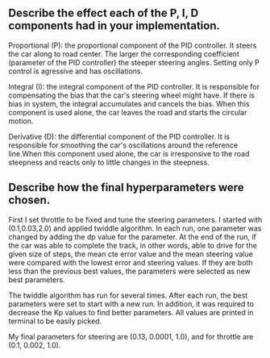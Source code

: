## Describe the effect each of the P, I, D components had in your implementation.

Proportional (P): the proportional component of the PID controller. It steers the car along to road center. The larger the corresponding coefficient (parameter of the PID controller) the steeper steering angles. Setting only P control is agressive and has oscillations.

Integral (I): the integral component of the PID controller. It is responsible for compensating the bias that the car's steering wheel might have. If there is bias in system, the integral accumulates and cancels the bias. When this component is used alone, the car leaves the road and starts the circular motion.

Derivative (D): the differential component of the PID controller. It is responsible for smoothing the car's oscillations around the reference line.When this component used alone, the car is irresponsive to the road steepness and reacts only to little changes in the steepness.



## Describe how the final hyperparameters were chosen.

First I set throttle to be fixed and tune the steering parameters. I started with (0.1,0.03,2.0) and applied twiddle algorithm. In each run, one parameter was changed by adding the dp value for the parameter. At the end of the run, if the car was able to complete the track, in other words, able to drive for the given size of steps, the mean cte error value and the mean steering value were compared with the lowest error and steering values. If they are both less than the previous best values, the parameters were selected as new best parameters. 

The twiddle algorithm has run for several times. After each run, the best parameters were set to start with a new run. In addition, it was required to decrease the Kp values to find better parameters. All values are printed in terminal to be easily picked.

My final parameters for steering are (0.13, 0.0001, 1.0), and for throttle are (0.1, 0.002, 1.0).